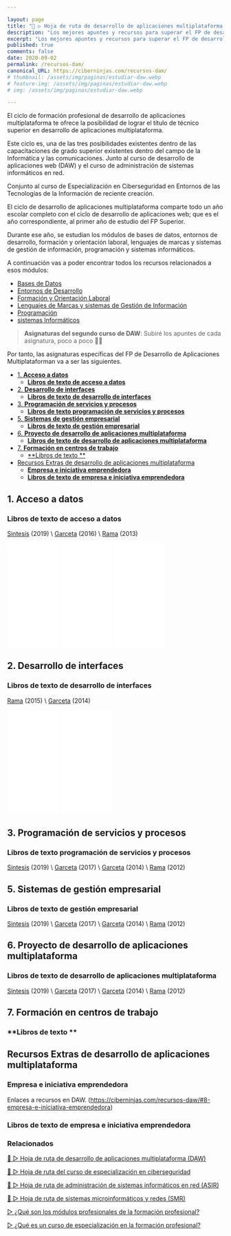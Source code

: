 ```yaml
---

layout: page
title: "🥇 ▷ Hoja de ruta de desarrollo de aplicaciones multiplataforma (DAM) y recursos para el Ciclo Formativo Superior de Informática y Comunicaciones"
description: "Los mejores apuntes y recursos para superar el FP de desarrollo de aplicaciones multiplataforma."
excerpt: "Los mejores apuntes y recursos para superar el FP de desarrollo de aplicaciones multiplataforma."
published: true
comments: false
date: 2020-09-02
permalink: /recursos-dam/
canonical_URL: https://ciberninjas.com/recursos-dam/
# thumbnail: /assets/img/paginas/estudiar-daw.webp
# feature-img: /assets/img/paginas/estudiar-daw.webp
# img: /assets/img/paginas/estudiar-daw.webp

---
```


El ciclo de formación profesional de desarrollo de aplicaciones multiplataforma te ofrece la posibilidad de lograr el título de técnico superior en desarrollo de aplicaciones multiplataforma.

Este ciclo es, una de las tres posibilidades existentes dentro de las capacitaciones de grado superior existentes dentro del campo de la Informática y las comunicaciones. Junto al curso de desarrollo de aplicaciones web (DAW) y el curso de administración de sistemas informáticos en red.

Conjunto al curso de Especialización en Ciberseguridad en Entornos de las Tecnologías de la Información de reciente creación.

El ciclo de desarrollo de aplicaciones multiplataforma comparte todo un año escolar completo con el ciclo de desarrollo de aplicaciones web; que es el año correspondiente, al primer año de estudio del FP Superior.

Durante ese año, se estudian los módulos de bases de datos, entornos de desarrollo, formación y orientación laboral, lenguajes de marcas y sistemas de gestión de información, programación y sistemas informáticos.

A continuación vas a poder encontrar todos los recursos relacionados a esos módulos:

- [Bases de Datos](/recursos-daw/#1-bases-de-datos)
- [Entornos de Desarrollo](/recursos-daw/#2-entornos-de-desarrollo)
- [Formación y Orientación Laboral](/recursos-daw/#3-formación-y-orientación-laboral)
- [Lenguajes de Marcas y sistemas de Gestión de Información](/recursos-daw/#4-lenguajes-de-marcas-y-sistemas-de-gestión-de-información)
- [Programación](/recursos-daw/#5-programación)
- [sistemas Informáticos](/recursos-daw/#6-sistemas-informáticos)

> **Asignaturas del segundo curso de DAW**: Subiré los apuntes de cada asignatura, poco a poco 👷‍♂️

Por tanto, las asignaturas específicas del FP de Desarrollo de Aplicaciones Multiplataforman va a ser las siguientes.

- [1. **Acceso a datos**](#1-acceso-a-datos)
  - [**Libros de texto de acceso a datos**](#libros-de-texto-de-acceso-a-datos)
- [2. **Desarrollo de interfaces**](#2-desarrollo-de-interfaces)
  - [**Libros de texto de desarrollo de interfaces**](#libros-de-texto-de-desarrollo-de-interfaces)
- [3. **Programación de servicios y procesos**](#3-programación-de-servicios-y-procesos)
  - [**Libros de texto programación de servicios y procesos**](#libros-de-texto-programación-de-servicios-y-procesos)
- [5. **Sistemas de gestión empresarial**](#5-sistemas-de-gestión-empresarial)
  - [**Libros de texto de gestión empresarial**](#libros-de-texto-de-gestión-empresarial)
- [6. **Proyecto de desarrollo de aplicaciones multiplataforma**](#6-proyecto-de-desarrollo-de-aplicaciones-multiplataforma)
  - [**Libros de texto de desarrollo de aplicaciones multiplataforma**](#libros-de-texto-de-desarrollo-de-aplicaciones-multiplataforma)
- [7. **Formación en centros de trabajo**](#7-formación-en-centros-de-trabajo)
  - [**Libros de texto **](#libros-de-texto-)
- [Recursos Extras de desarrollo de aplicaciones multiplataforma](#recursos-extras-de-desarrollo-de-aplicaciones-multiplataforma)
  - [**Empresa e iniciativa emprendedora**](#empresa-e-iniciativa-emprendedora)
  - [**Libros de texto de empresa e iniciativa emprendedora**](#libros-de-texto-de-empresa-e-iniciativa-emprendedora)

## 1. **Acceso a datos**



### **Libros de texto de acceso a datos**

[Sintesis](https://amzn.to/3cqQOzG) (2019) \ [Garceta](https://amzn.to/3hPFnm0) (2016) \ [Rama](https://amzn.to/3cjkvSX) (2013)

<iframe style="width:120px;height:240px;" marginwidth="0" marginheight="0" scrolling="no" frameborder="0" src="//rcm-eu.amazon-adsystem.com/e/cm?lt1=_blank&bc1=000000&IS2=1&bg1=FFFFFF&fc1=000000&lc1=0000FF&t=ciberninjas07-21&language=es_ES&o=30&p=8&l=as4&m=amazon&f=ifr&ref=as_ss_li_til&asins=8491713565&linkId=36649ad8cbf76dbab030e30a9ced1145"></iframe> <iframe style="width:120px;height:240px;" marginwidth="0" marginheight="0" scrolling="no" frameborder="0" src="//rcm-eu.amazon-adsystem.com/e/cm?lt1=_blank&bc1=000000&IS2=1&bg1=FFFFFF&fc1=000000&lc1=0000FF&t=ciberninjas07-21&language=es_ES&o=30&p=8&l=as4&m=amazon&f=ifr&ref=as_ss_li_til&asins=8416228604&linkId=fdd85037dfb6203dc217bf3529170fd5"></iframe> <iframe style="width:120px;height:240px;" marginwidth="0" marginheight="0" scrolling="no" frameborder="0" src="//rcm-eu.amazon-adsystem.com/e/cm?lt1=_blank&bc1=000000&IS2=1&bg1=FFFFFF&fc1=000000&lc1=0000FF&t=ciberninjas07-21&language=es_ES&o=30&p=8&l=as4&m=amazon&f=ifr&ref=as_ss_li_til&asins=849964239X&linkId=dd661dd0f5745105b6441eb95428065d"></iframe>

## 2. **Desarrollo de interfaces**


### **Libros de texto de desarrollo de interfaces**

[Rama](https://amzn.to/2RLl3aV) (2015) \ [Garceta](https://amzn.to/2FNG4PT) (2014)

<iframe style="width:120px;height:240px;" marginwidth="0" marginheight="0" scrolling="no" frameborder="0" src="//rcm-eu.amazon-adsystem.com/e/cm?lt1=_blank&bc1=000000&IS2=1&bg1=FFFFFF&fc1=000000&lc1=0000FF&t=ciberninjas07-21&language=es_ES&o=30&p=8&l=as4&m=amazon&f=ifr&ref=as_ss_li_til&asins=8499645526&linkId=9479a20c9dd05207c0eecf6db697f76f"></iframe> <iframe style="width:120px;height:240px;" marginwidth="0" marginheight="0" scrolling="no" frameborder="0" src="//rcm-eu.amazon-adsystem.com/e/cm?lt1=_blank&bc1=000000&IS2=1&bg1=FFFFFF&fc1=000000&lc1=0000FF&t=ciberninjas07-21&language=es_ES&o=30&p=8&l=as4&m=amazon&f=ifr&ref=as_ss_li_til&asins=8415452985&linkId=2d9ee02ba074d7c5e080d3e164798d22"></iframe>

## 3. **Programación de servicios y procesos**



### **Libros de texto programación de servicios y procesos**

[Sintesis]() (2019) \ [Garceta]() (2017) \ [Garceta]() (2014) \ [Rama]() (2012)


## 5. **Sistemas de gestión empresarial**



### **Libros de texto de gestión empresarial**

[Sintesis]() (2019) \ [Garceta]() (2017) \ [Garceta]() (2014) \ [Rama]() (2012)

## 6. **Proyecto de desarrollo de aplicaciones multiplataforma**


### **Libros de texto de desarrollo de aplicaciones multiplataforma**

[Sintesis]() (2019) \ [Garceta]() (2017) \ [Garceta]() (2014) \ [Rama]() (2012)

## 7. **Formación en centros de trabajo**



### **Libros de texto **


## Recursos Extras de desarrollo de aplicaciones multiplataforma

### **Empresa e iniciativa emprendedora**

Enlaces a recursos en DAW. (https://ciberninjas.com/recursos-daw/#8-empresa-e-iniciativa-emprendedora)

### **Libros de texto de empresa e iniciativa emprendedora**

### **Relacionados** <!-- omit in toc -->

[🥇 ▷ Hoja de ruta de desarrollo de aplicaciones multiplataforma (DAW)](/recursos-daw/)

[🥇 ▷ Hoja de ruta del curso de especialización en ciberseguridad](/recursos-fp-ciberseguridad/)

[🥇 ▷ Hoja de ruta de administración de sistemas informáticos en red (ASIR)](/recursos-asir/)

[🥇 ▷ Hoja de ruta de sistemas microinformáticos y redes (SMR)](/recursos-smr/)

[▷ ¿Qué son los módulos profesionales de la formación profesional?](/fp-modulos-formacion-profesional/)

[▷ ¿Qué es un curso de especialización en la formación profesional?](/fp-cursos-especializacion/)